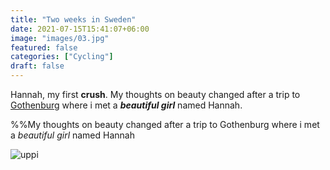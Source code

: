```yaml
---
title: "Two weeks in Sweden"
date: 2021-07-15T15:41:07+06:00
image: "images/03.jpg"
featured: false
categories: ["Cycling"]
draft: false
---
```

Hannah, my first **crush**. 
My thoughts on beauty changed after a trip to [Gothenburg](http:www.the1fool.com) where i met a **_beautiful girl_** named Hannah.

%%My thoughts on beauty changed after a trip to Gothenburg where i met a _beautiful girl_ named Hannah

![uppi](images/03.jpg)